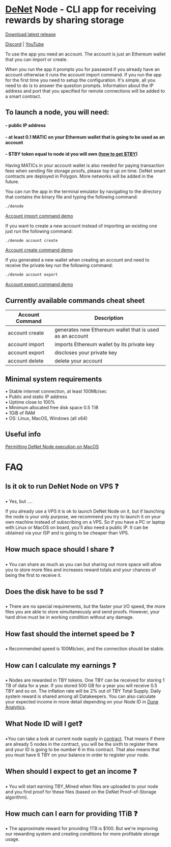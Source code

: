 # [DeNet](https://denet.pro) Node - CLI app for receiving rewards by sharing storage

[Download latest release](https://github.com/DeNetPRO/Node/releases/latest)

[Discord](https://discord.gg/cPz9m4cSWv) |
[YouTube](https://www.youtube.com/channel/UCeCxt3tYbtSkJvaznNjQimQ)

To use the app you need an account. The account is just an Ethereum wallet that you can import or create.

When you run the app it prompts you for password if you already have an account otherwise it runs the account import command.
If you run the app for the first time you need to setup the configuration. It's simple, all you need to do is to answer the question prompts.
Information about the IP address and port that you specified for remote connections will be added to a smart contract.

## To launch a node, you will need:
#### - public IP address
#### - at least 0.1 MATIC on your Ethereum wallet that is going to be used as an account 
#### - $TBY token equal to node id you will own ([how to get $TBY](./doc/deposit.md))

Having MATICs in your account wallet is also needed for paying transaction fees when sending file storage proofs, please top it up on time. DeNet smart contracts are deployed in Polygon. More networks will be added in the future.

You can run the app in the terminal emulator by navigating to the directory that contains the binary file and typing the following command: 

```bash
./denode
```

[Account import command demo](https://www.youtube.com/watch?v=vVRMHlqLA0w)

If you want to create a new account instead of importing an existing one just run the following command:

```bash
./denode account create
```

[Account create command demo](https://www.youtube.com/watch?v=So8VAjv9o1Y)

If you generated a new wallet when creating an account and need to receive the private key run the following command: 

```bash
./denode account export
```

[Account export command demo](https://www.youtube.com/watch?v=bnstbPGdjKY)

## Currently available commands cheat sheet

| Account Command | Description |
|---|---|
| account create | generates new Ethereum wallet that is used as an account |
| account import | imports Ethereum wallet by its private key |
| account export | discloses your private key |
| account delete | delete your account |

## Minimal system requirements
▪ Stable internet connection, at least 100Mb/sec \
▪ Public and static IP address\
▪ Uptime close to 100%\
▪ Minimum allocated free disk space 0.5 TiB\
▪ 1GiB of RAM\
▪ OS: Linux, MacOS, Windows (all x64)
## Useful info

[Permitting DeNet Node execution on MacOS ](https://www.youtube.com/watch?v=vw7yyDjyhS8)

# FAQ 

## Is it ok to run DeNet Node on VPS ❓

▪️ Yes, but ....

If you already use a VPS it is ok to launch DeNet Node on it, but if launching the node is your only purpose, we recommend you try to launch it on your own machine instead of subscribing on a VPS. So if you have a PC or laptop with Linux or MacOS on board, you'll also need a public IP. It can be obtained via your ISP and is going to be cheaper than VPS.

## How much space should I share ❓

▪️ You can share as much as you can but sharing out more space will allow you to store more files and increases reward totals and your chances of being the first to receive it.

## Does the disk have to be ssd ❓

▪️ There are no special requirements, but the faster your I/O speed, the more files you are able to store simultaneously and send proofs. However, your hard drive must be in working condition without any damage.

## How fast should the internet speed be ❓

▪ Recommended speed is 100Mb/sec, and the connection should be stable.

## How can I calculate my earnings ❓

▪ Nodes are rewarded in TBY tokens. One TBY can be received for storing 1 TB of data for a year. If you stored 500 GB for a year you will receive 0.5 TBY and so on. The inflation rate will be 2% out of TBY Total Supply. Daily system reward is shared among all Datakeepers. 
You can also calculate your expected income in more detail depending on your Node ID in [Dune Analytics](https://dune.com/djdeniro/denet-v3). 

## What Node ID will I get❓

▪️You can take a look at current node supply in [contract](https://polygonscan.com/token/0xcb19bede3e4f64b6b0085d99127f6d0a25b7180d).
That means if there are already 5 nodes in the contract, you will be the sixth to register there and your ID is going to be number 6 in this contract. That also means that you must have 6 TBY on your balance in order to register your node.

## When should I expect to get an income ❓

▪️ You will start earning TBY_Mined when files are uploaded to your node and you find proof for these files (based on the DeNet Proof-of-Storage algorithm).

## How much can I earn for providing 1TiB ❓

▪️ The approximate reward for providing 1TB is $100. But we're improving our rewarding system and creating conditions for more profitable storage usage. 

